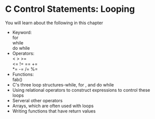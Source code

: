 # C Control Statements: Looping #
You will learn about the following in this chapter
* Keyword:<br/>
  for<br/>
  while<br/>
  do while
* Operators:<br/>
  < > >=<br/>
  <= != == +=<br/>
  *= -= /= %=
* Functions:<br/>
  fab()
* C's three loop structures-while, for , and do while
* Using relational operators to construct expressions to control these loops
* Serveral other operators
* Arrays, which are often used with loops
* Writing functions that have return values